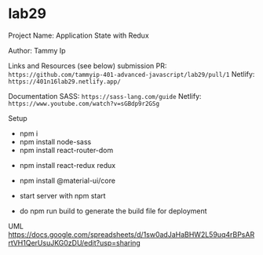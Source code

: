 # lab29

Project Name: Application State with Redux

Author: Tammy Ip

Links and Resources (see below)
submission PR: `https://github.com/tammyip-401-advanced-javascript/lab29/pull/1`
Netlify: `https://401n16lab29.netlify.app/`


Documentation
SASS: `https://sass-lang.com/guide`
Netlify: `https://www.youtube.com/watch?v=sGBdp9r2GSg`


Setup 

+ npm i
+ npm install node-sass
+ npm install react-router-dom
<!-- + npm install react-bootstrap bootstrap -->
+ npm install react-redux redux
+ npm install @material-ui/core
+ start server with npm start

+ do npm run build to generate the build file for deployment


UML
https://docs.google.com/spreadsheets/d/1sw0adJaHaBHW2L59uq4rBPsARrtVH1QerUsuJKG0zDU/edit?usp=sharing

